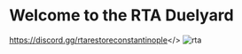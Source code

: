 # **Welcome to the RTA Duelyard** 
<a id="RTA Discord">https://discord.gg/rtarestoreconstantinople</>
![rta](https://sites.google.com/view/rtaduelyard/home)
